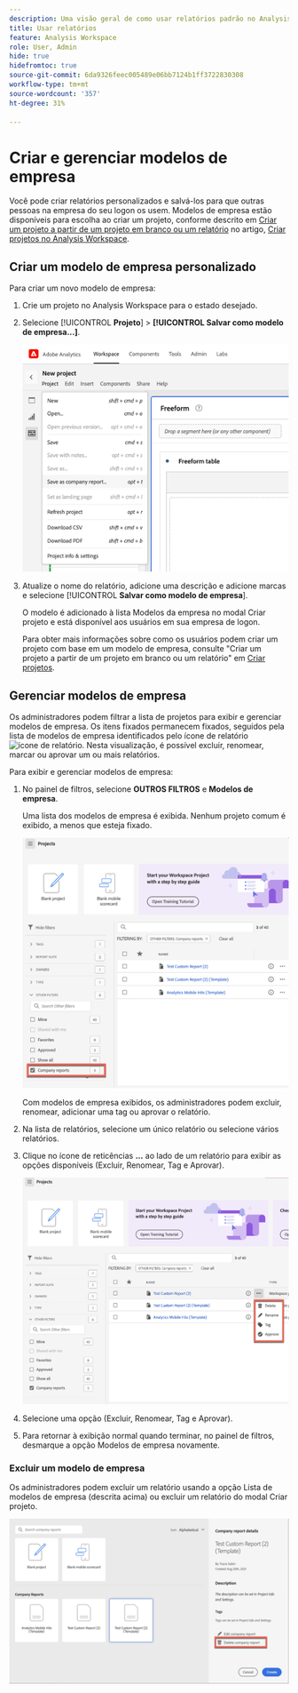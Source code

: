```yaml
---
description: Uma visão geral de como usar relatórios padrão no Analysis Workspace.
title: Usar relatórios
feature: Analysis Workspace
role: User, Admin
hide: true
hidefromtoc: true
source-git-commit: 6da9326feec005489e06bb7124b1ff3722830308
workflow-type: tm+mt
source-wordcount: '357'
ht-degree: 31%

---
```


# Criar e gerenciar modelos de empresa

Você pode criar relatórios personalizados e salvá-los para que outras pessoas na empresa do seu logon os usem. Modelos de empresa estão disponíveis para escolha ao criar um projeto, conforme descrito em [Criar um projeto a partir de um projeto em branco ou um relatório](/help/analyze/analysis-workspace/build-workspace-project/create-projects.md#create-a-project-from-a-blank-project-or-a-report) no artigo, [Criar projetos no Analysis Workspace](/help/analyze/analysis-workspace/build-workspace-project/create-projects.md).

## Criar um modelo de empresa personalizado

Para criar um novo modelo de empresa:

1. Crie um projeto no Analysis Workspace para o estado desejado.
1. Selecione [!UICONTROL **Projeto**] > **[!UICONTROL Salvar como modelo de empresa...]**.

   ![Relatório da empresa](assets/company-report.png)

1. Atualize o nome do relatório, adicione uma descrição e adicione marcas e selecione [!UICONTROL **Salvar como modelo de empresa**].

   O modelo é adicionado à lista Modelos da empresa no modal Criar projeto e está disponível aos usuários em sua empresa de logon.

   Para obter mais informações sobre como os usuários podem criar um projeto com base em um modelo de empresa, consulte &quot;Criar um projeto a partir de um projeto em branco ou um relatório&quot; em [Criar projetos](/help/analyze/analysis-workspace/build-workspace-project/create-projects.md).

## Gerenciar modelos de empresa

Os administradores podem filtrar a lista de projetos para exibir e gerenciar modelos de empresa. Os itens fixados permanecem fixados, seguidos pela lista de modelos de empresa identificados pelo ícone de relatório ![ícone de relatório](https://spectrum.adobe.com/static/icons/workflow_18/Smock_FileTemplate_18_N.svg). Nesta visualização, é possível excluir, renomear, marcar ou aprovar um ou mais relatórios.

Para exibir e gerenciar modelos de empresa:

1. No painel de filtros, selecione **OUTROS FILTROS** e **Modelos de empresa**.

   Uma lista dos modelos de empresa é exibida. Nenhum projeto comum é exibido, a menos que esteja fixado.

   ![Exibir filtros de relatórios da empresa](assets/company-reports-filter.png)

   Com modelos de empresa exibidos, os administradores podem excluir, renomear, adicionar uma tag ou aprovar o relatório.

1. Na lista de relatórios, selecione um único relatório ou selecione vários relatórios.

1. Clique no ícone de reticências **...** ao lado de um relatório para exibir as opções disponíveis (Excluir, Renomear, Tag e Aprovar).

   ![Ações do relatório da empresa](assets/company-reports-actions.png)

1. Selecione uma opção (Excluir, Renomear, Tag e Aprovar).

1. Para retornar à exibição normal quando terminar, no painel de filtros, desmarque a opção Modelos de empresa novamente.

### Excluir um modelo de empresa

Os administradores podem excluir um relatório usando a opção Lista de modelos de empresa (descrita acima) ou excluir um relatório do modal Criar projeto.

![Outros filtros](assets/delete-fr-create-project-modal.png)